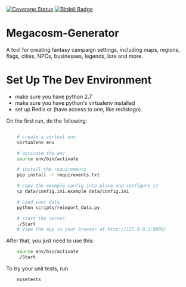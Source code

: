 [![Coverage Status](https://coveralls.io/repos/CityGenerator/Megacosm-Generator/badge.png?branch=develop)](https://coveralls.io/r/CityGenerator/Megacosm-Generator?branch=develop) 
[![Bitdeli Badge](https://d2weczhvl823v0.cloudfront.net/CityGenerator/megacosm-generator/trend.png)](https://bitdeli.com/free "Bitdeli Badge")

Megacosm-Generator
==================

A tool for creating fantasy campaign settings, including maps, regions, flags, cities, NPCs, businesses, legends, lore and more.

# Set Up The Dev Environment

* make sure you have python 2.7
* make sure you have python's virtualenv installed
* set up Redis or (have access to one, like redistogo).


On the first run, do the following:

```bash

    # create a virtual env
    virtualenv env

    # activate the env
    source env/bin/activate

    # install the requirements
    pip install -r requirements.txt

    # copy the example config into place and configure it
    cp data/config.ini.example data/config.ini

    # Load your data
    python scripts/reimport_data.py

    # start the server
    ./Start
    # View the app in your browser at http://127.0.0.1:8000/
```

After that, you just need to use this:

```bash
    source env/bin/activate
    ./Start
```

To try your unit tests, run 

```bash
    nosetests
```

